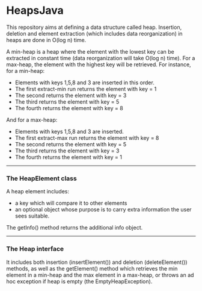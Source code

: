 HeapsJava
==

This repository aims at defining a data structure called heap. Insertion, deletion and element extraction (which includes data
reorganization) in heaps are done in O(log n) time.

A min-heap is a heap where the element with the lowest key can be extracted in constant time (data reorganization will take
O(log n) time). For a max-heap, the element with the highest key will be retrieved. For instance, for a min-heap:

- Elements with keys 1,5,8 and 3 are inserted in this order.
- The first extract-min run returns the element with key = 1
- The second returns the element with key = 3
- The third returns the element with key = 5
- The fourth returns the element with key = 8

And for a max-heap:  

- Elements with keys 1,5,8 and 3 are inserted.
- The first extract-max run returns the element with key = 8
- The second returns the element with key = 5
- The third returns the element with key = 3
- The fourth returns the element with key = 1

***

### The HeapElement class

A heap element includes:
- a key which will compare it to other elements
- an optional object whose purpose is to carry extra information the user sees suitable.

The getInfo() method returns the additional info object.

***

### The Heap interface

It includes both insertion (insertElement()) and deletion (deleteElement()) methods, as well as the getElement() method which
retrieves the min element in a min-heap and the max element in a max-heap, or throws an ad hoc exception if heap is empty (the
EmptyHeapException).
